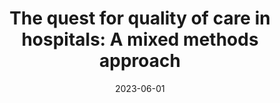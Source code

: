 ---
title: "The quest for quality of care in hospitals: A mixed methods approach"
collection: talks
type: "Conference proceedings talk"
permalink: /talks/2023-03-talk
venue: "EURAM 2023"
date: 2023-06-01
month: 'June'
year: '2023' 

location: "Trinity College, Dublin, Ireland"
---